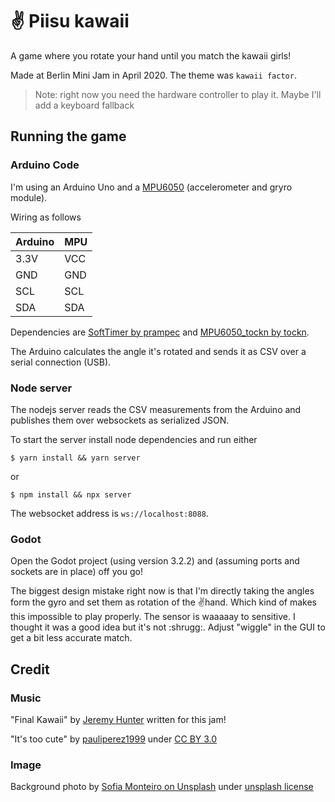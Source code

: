 # ✌ Piisu kawaii

A game where you rotate your hand until you match the kawaii girls!

Made at Berlin Mini Jam in April 2020. The theme was `kawaii factor`.

> Note: right now you need the hardware controller to play it.
> Maybe I'll add a keyboard fallback


## Running the game

### Arduino Code

I'm using an Arduino Uno and a [MPU6050](https://duckduckgo.com/?q=mpu+gyro&t=canonical&pn=1&ia=images) (accelerometer and gryro module).

Wiring as follows

| Arduino | MPU |
|---------|-----|
| 3.3V    | VCC |
| GND     | GND |
| SCL     | SCL |
| SDA     | SDA |

Dependencies are [SoftTimer by prampec](https://github.com/prampec/arduino-softtimer) and [MPU6050_tockn by tockn](https://github.com/tockn/MPU6050_tockn/).

The Arduino calculates the angle it's rotated and sends it as CSV over a serial connection (USB).

### Node server

The nodejs server reads the CSV measurements from the Arduino and publishes them over websockets as serialized JSON.

To start the server install node dependencies and run either

`$ yarn install && yarn server`

or

`$ npm install && npx server`

The websocket address is `ws://localhost:8088`.


### Godot

Open the Godot project (using version 3.2.2) and (assuming ports and sockets are in place) off you go!

The biggest design mistake right now is that I'm directly taking the angles form the gyro and set them as rotation of the ✌️hand. Which kind of makes this impossible to play properly. The sensor is waaaaay to sensitive. I thought it was a good idea but it's not :shrugg:. Adjust "wiggle" in the GUI to get a bit less accurate match.

## Credit

### Music

"Final Kawaii" by [Jeremy Hunter](https://www.instagram.com/jeremyhuntermusic/) written for this jam!

"It's too cute" by [pauliperez1999](https://freesound.org/people/pauliperez1999/sounds/428782/) under [CC BY 3.0](https://creativecommons.org/licenses/by/3.0/)

### Image

Background photo by [Sofia Monteiro on Unsplash](https://unsplash.com/photos/txgiC79ryVM) under [unsplash license](https://unsplash.com/license)
